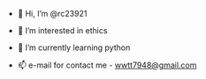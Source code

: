 - 👋 Hi, I’m @rc23921
- 👀 I’m interested in ethics
- 🌱 I’m currently learning python 

- 📫 e-mail for contact me - wwtt7948@gmail.com

<!---
rc23921/rc23921 is a ✨ special ✨ repository because its `README.md` (this file) appears on your GitHub profile.
You can click the Preview link to take a look at your changes.
--->

